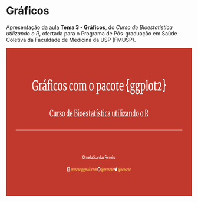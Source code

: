 # Gráficos

Apresentação da aula **Tema 3 - Gráficos**, do _Curso de Bioestatística utilizando o R_, ofertada para o Programa de Pós-graduação em Saúde Coletiva da Faculdade de Medicina da USP (FMUSP).

<p align="center"><img src="capa.png" width="650" height="400" /></p>

